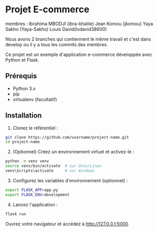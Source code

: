 # Projet E-commerce

membres : Ibrahima MBODJI (ibra-khalile)
          Jean Komou (jkomou)
          Yaya Sakho (Yaya-Sakho)
          Louis David(lodavid38600)

Nous avons 2 branches qui contiennent le même travail et c'est dans develop ou il y a tous les commits des membres.

Ce projet est un exemple d'application e-commerce développée avec Python et Flask.

## Prérequis

- Python 3.x
- pip
- virtualenv (facultatif)

## Installation

1. Clonez le référentiel :

```bash
git clone https://github.com/username/project-name.git
cd project-name
```

2. (Optionnel) Créez un environnement virtuel et activez-le :
```bash
python -m venv venv
source venv/bin/activate  # sur Unix/Linux
venv\Scripts\activate     # sur Windows
```
3. Configurez les variables d'environnement (optionnel) :
```bash
export FLASK_APP=app.py
export FLASK_ENV=development
```
4. Lancez l'application :
```bash
flask run
```
Ouvrez votre navigateur et accédez à http://127.0.0.1:5000.

